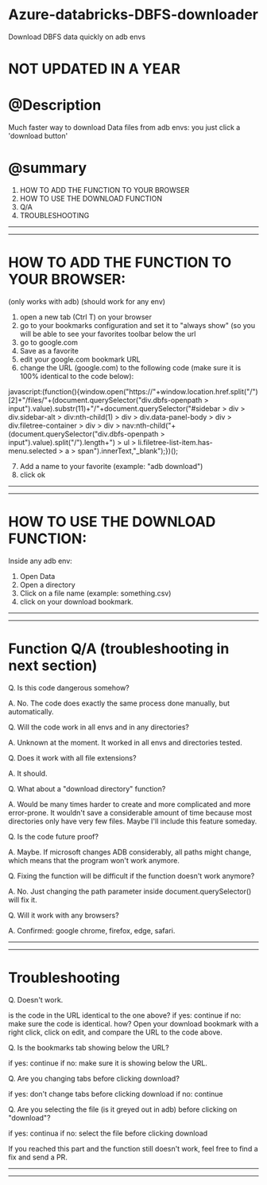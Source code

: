 # Azure-databricks-DBFS-downloader
Download DBFS data quickly on adb envs

# NOT UPDATED IN A YEAR

# @Description
Much faster way to download Data files from adb envs: you just click a 'download button'

# @summary
1. HOW TO ADD THE FUNCTION TO YOUR BROWSER
2. HOW TO USE THE DOWNLOAD FUNCTION
3. Q/A
4. TROUBLESHOOTING

----------------------------------------
----------------------------------------


# HOW TO ADD THE FUNCTION TO YOUR BROWSER:

(only works with adb) (should work for any env)

1. open a new tab (Ctrl T) on your browser
2. go to your bookmarks configuration and set it to "always show" (so you will be able to see your favorites toolbar below the url
3. go to google.com
4. Save as a favorite
5. edit your google.com bookmark URL
6. change the URL (google.com) to the following code (make sure it is 100% identical to the code below):

javascript:(function(){window.open("https://"+window.location.href.split("/")[2]+"/files/"+(document.querySelector("div.dbfs-openpath > input").value).substr(11)+"/"+document.querySelector("#sidebar > div > div.sidebar-alt > div:nth-child(1) > div > div.data-panel-body > div > div.filetree-container > div > div > nav:nth-child("+(document.querySelector("div.dbfs-openpath > input").value).split("/").length+") > ul > li.filetree-list-item.has-menu.selected > a > span").innerText,"_blank");})();

7. Add a name to your favorite (example: "adb download")
8. click ok


----------------------------------------
----------------------------------------


# HOW TO USE THE DOWNLOAD FUNCTION:

Inside any adb env:

1. Open Data
2. Open a directory
3. Click on a file name (example: something.csv)
4. click on your download bookmark.


----------------------------------------
----------------------------------------


# Function Q/A (troubleshooting in next section)

Q. Is this code dangerous somehow?

A. No. The code does exactly the same process done manually, but automatically.


Q. Will the code work in all envs and in any directories?

A. Unknown at the moment. It worked in all envs and directories tested.


Q. Does it work with all file extensions?

A. It should.


Q. What about a "download directory" function?

A. Would be many times harder to create and more complicated and more error-prone. It wouldn't save a considerable amount of time because most directories only have very few files. Maybe I'll include this feature someday.


Q. Is the code future proof?

A. Maybe. If microsoft changes ADB considerably, all paths might change, which means that the program won't work anymore.


Q. Fixing the function will be difficult if the function doesn't work anymore?

A. No. Just changing the path parameter inside document.querySelector() will fix it.


Q. Will it work with any browsers?

A. Confirmed: google chrome, firefox, edge, safari.


----------------------------------------
----------------------------------------


# Troubleshooting


Q. Doesn't work.

is the code in the URL identical to the one above?
if yes: continue
if no: make sure the code is identical.
how? Open your download bookmark with a right click, click on edit, and compare the URL to the code above.


Q. Is the bookmarks tab showing below the URL?

if yes: continue
if no: make sure it is showing below the URL.

Q. Are you changing tabs before clicking download?

if yes: don't change tabs before clicking download
if no: continue

Q. Are you selecting the file (is it greyed out in adb) before clicking on "download"?

if yes: continua
if no: select the file before clicking download

If you reached this part and the function still doesn't work, feel free to find a fix and send a PR.


----------------------------------------
----------------------------------------
